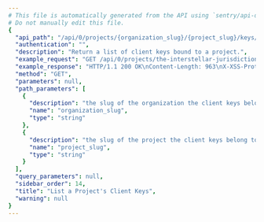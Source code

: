 ```yaml
---
# This file is automatically generated from the API using `sentry/api-docs/generator.py.`
# Do not manually edit this file.
{
  "api_path": "/api/0/projects/{organization_slug}/{project_slug}/keys/", 
  "authentication": "", 
  "description": "Return a list of client keys bound to a project.", 
  "example_request": "GET /api/0/projects/the-interstellar-jurisdiction/pump-station/keys/ HTTP/1.1\nHost: sentry.io\nAuthorization: Bearer <token>", 
  "example_response": "HTTP/1.1 200 OK\nContent-Length: 963\nX-XSS-Protection: 1; mode=block\nX-Content-Type-Options: nosniff\nContent-Language: en\nAccess-Control-Expose-Headers: X-Sentry-Error, Retry-After\nVary: Accept-Language, Cookie\nAccess-Control-Allow-Methods: GET, POST, HEAD, OPTIONS\nLink: <https://sentry.io/api/0/projects/the-interstellar-jurisdiction/pump-station/keys/?&cursor=5:0:1>; rel=\"previous\"; results=\"false\"; cursor=\"5:0:1\", <https://sentry.io/api/0/projects/the-interstellar-jurisdiction/pump-station/keys/?&cursor=5:100:0>; rel=\"next\"; results=\"false\"; cursor=\"5:100:0\"\nAllow: GET, POST, HEAD, OPTIONS\nAccess-Control-Allow-Origin: *\nAccess-Control-Allow-Headers: X-Sentry-Auth, X-Requested-With, Origin, Accept, Content-Type, Authentication, Authorization, Content-Encoding\nContent-Type: application/json\nX-Frame-Options: deny\n\n[\n  {\n    \"browserSdk\": {\n      \"choices\": [\n        [\n          \"latest\", \n          \"latest\"\n        ], \n        [\n          \"5.x\", \n          \"5.x\"\n        ], \n        [\n          \"4.x\", \n          \"4.x\"\n        ]\n      ]\n    }, \n    \"browserSdkVersion\": \"5.x\", \n    \"dateCreated\": \"2020-04-23T21:41:01.976478Z\", \n    \"dsn\": {\n      \"cdn\": \"https://sentry.io/js-sdk-loader/6766970fa1ea48b6a0232e8df12c56a0.min.js\", \n      \"csp\": \"https://sentry.io/api/2/csp-report/?sentry_key=6766970fa1ea48b6a0232e8df12c56a0\", \n      \"minidump\": \"https://sentry.io/api/2/minidump/?sentry_key=6766970fa1ea48b6a0232e8df12c56a0\", \n      \"public\": \"https://6766970fa1ea48b6a0232e8df12c56a0@sentry.io/2\", \n      \"secret\": \"https://6766970fa1ea48b6a0232e8df12c56a0:afbe447c2c2543fcb5a1f2d3dc9dfa41@sentry.io/2\", \n      \"security\": \"https://sentry.io/api/2/security/?sentry_key=6766970fa1ea48b6a0232e8df12c56a0\", \n      \"unreal\": \"https://sentry.io/api/2/unreal/6766970fa1ea48b6a0232e8df12c56a0/\"\n    }, \n    \"id\": \"6766970fa1ea48b6a0232e8df12c56a0\", \n    \"isActive\": true, \n    \"label\": \"Fabulous Key\", \n    \"name\": \"Fabulous Key\", \n    \"projectId\": 2, \n    \"public\": \"6766970fa1ea48b6a0232e8df12c56a0\", \n    \"rateLimit\": null, \n    \"secret\": \"afbe447c2c2543fcb5a1f2d3dc9dfa41\"\n  }\n]", 
  "method": "GET", 
  "parameters": null, 
  "path_parameters": [
    {
      "description": "the slug of the organization the client keys belong to.", 
      "name": "organization_slug", 
      "type": "string"
    }, 
    {
      "description": "the slug of the project the client keys belong to.", 
      "name": "project_slug", 
      "type": "string"
    }
  ], 
  "query_parameters": null, 
  "sidebar_order": 14, 
  "title": "List a Project's Client Keys", 
  "warning": null
}
---
```

